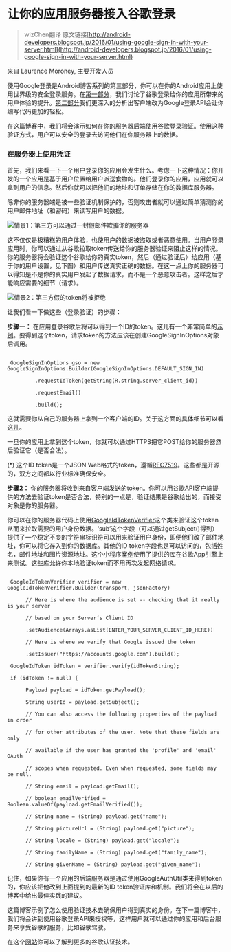 # 让你的应用服务器接入谷歌登录

> wizChen翻译 原文链接[http://android-developers.blogspot.jp/2016/01/using-google-sign-in-with-your-server.html](http://android-developers.blogspot.jp/2016/01/using-google-sign-in-with-your-server.html)

来自 Laurence Moroney, 主要开发人员

使用Google登录是Android博客系列的第三部分，你可以在你的Android应用上使用世界级的安全登录服务。在[第一部分](http://android-developers.blogspot.com/2015/11/improvements-to-sign-in-with-google.html)，我们讨论了谷歌登录给你的应用所带来的用户体验的提升。[第二部分](http://android-developers.blogspot.com/2015/12/api-updates-for-sign-in-with-google.html)我们更深入的分析出客户端改为Google登录API会让你编写代码更加的轻松。

在这篇博客中，我们将会演示如何在你的服务器后端使用谷歌登录验证。使用这种验证方式，用户可以安全的登录去访问他们在你服务器上的数据。

### 在服务器上使用凭证

首先，我们来看一下一个用户登录你的应用会发生什么。考虑一下这种情况：你开发的一个应用是基于用户位置给用户派送食物的。他们登录你的应用，应用就可以拿到用户的信息。然后你就可以把他们的地址和订单存储在你的数据库服务器。

除非你的服务器端是被一些验证机制保护的，否则攻击者就可以通过简单猜测你的用户邮件地址（和密码）来读写用户的数据。

![情景1：第三方可以通过一封假邮件欺骗你的服务器](http://3.bp.blogspot.com/-lQZJjntOEGM/Vpfdl7rh32I/AAAAAAAACfE/-aDkDz0s_sA/s640/image00.png)

这不仅仅是极糟糕的用户体验，也使用户的数据被盗取或者恶意使用。当用户登录应用时，你可以通过从谷歌拉取token传送给你的服务器验证来阻止这样的情况。你的服务器将会验证这个谷歌给你的真实token，然后（通过验证后）给应用（基于你的用户设置，见下图）和用户传送真实正确的数据。在这一点上你的服务器可以得知是不是你的真实用户发起了数据请求，而不是一个恶意攻击者。这样之后才能响应需要的细节（请求）。

![情景2：第三方假的token将被拒绝](http://1.bp.blogspot.com/-QURiFFrHAC4/VpffFrjHD0I/AAAAAAAACfQ/1AzRGwcFYgU/s640/image01.png)

让我们看一下做这些（登录验证）的步骤：

**步骤一：** 在应用登录谷歌后将可以得到一个ID的token。这儿有一个非常简单的[示例](https://github.com/lmoroney/google-services/tree/master/android/signin)。要得到这个token，请求token的方法应该在创建GoogleSignInOptions对象后调用。

```

 GoogleSignInOptions gso = new GoogleSignInOptions.Builder(GoogleSignInOptions.DEFAULT_SIGN_IN)  

         .requestIdToken(getString(R.string.server_client_id))  

         .requestEmail()  

         .build();  

```



这就需要你从自己的服务器上拿到一个客户端的ID。关于这方面的具体细节可以看[这儿](https://developers.google.com/identity/sign-in/android/start?utm_campaign=android_discussion_googlesignin_011415&utm_source=anddev&utm_medium=blog)。

一旦你的应用上拿到这个token，你就可以通过HTTPS把它POST给你的服务器然后验证它（是否合法）。

(*) 这个ID token是一个JSON Web格式的token，遵循[RFC7519](https://tools.ietf.org/html/rfc7519)。这些都是开源的，双方之间都以行业标准确保安全。

**步骤2：** 你的服务器将收到来自客户端发送的token。你可以用[谷歌API客户端](https://developers.google.com/identity/sign-in/android/backend-auth?utm_campaign=android_discussion_googlesignin_011415&utm_source=anddev&utm_medium=blog#using-a-google-api-client-library)提供的方法去验证token是否合法，特别的一点是，验证结果是谷歌给出的，而接受对象是你的服务器。

你可以在你的服务器代码上使用[GoogleIdTokenVerifier](https://developers.google.com/api-client-library/java/google-api-java-client/reference/1.19.1/com/google/api/client/googleapis/auth/oauth2/GoogleIdTokenVerifier?utm_campaign=android_discussion_googlesignin_011415&utm_source=anddev&utm_medium=blog)这个类来验证这个token从而来拉取需要的用户身份数据。‘sub’这个字段（可以通过getSubject()得到）提供了一个稳定不变的字符串标识符可以用来验证用户身份，即便他们改了邮件地址，你可以将它存入到你的数据库。其他的ID token字段也是可以访问的，包括姓名，邮件地址和图片资源地址。这个小程序[案例](https://raw.githubusercontent.com/lmoroney/serverauth/master/LmauthtestServlet.java)使用了提供的库在谷歌App引擎上来测试。这些库允许你本地验证token而不用再次发起网络请求。

```

 GoogleIdTokenVerifier verifier = new GoogleIdTokenVerifier.Builder(transport, jsonFactory)  

      // Here is where the audience is set -- checking that it really is your server  

      // based on your Server’s Client ID  

      .setAudience(Arrays.asList(ENTER_YOUR_SERVER_CLIENT_ID_HERE))  

      // Here is where we verify that Google issued the token  

      .setIssuer("https://accounts.google.com").build();  

 GoogleIdToken idToken = verifier.verify(idTokenString);  

 if (idToken != null) {  

      Payload payload = idToken.getPayload();  

      String userId = payload.getSubject();   

      // You can also access the following properties of the payload in order  

      // for other attributes of the user. Note that these fields are only  

      // available if the user has granted the 'profile' and 'email' OAuth  

      // scopes when requested. Even when requested, some fields may be null.  

      // String email = payload.getEmail();  

      // boolean emailVerified = Boolean.valueOf(payload.getEmailVerified());  

      // String name = (String) payload.get("name");  

      // String pictureUrl = (String) payload.get("picture");  

      // String locale = (String) payload.get("locale");  

      // String familyName = (String) payload.get("family_name");  

      // String givenName = (String) payload.get("given_name");  

```

记住，如果你有一个应用的后端服务器是通过使用GoogleAuthUtil类来得到token的，你应该把他改到上面提到的最新的ID token验证库和机制。我们将会在以后的博客中给出最佳实践的建议。

这篇博客示例了怎么使用验证技术去确保用户得到真实的身份。在下一篇博客中，我们将会讲到使用谷歌登录API来授权等，这样用户就可以通过你的应用和后台服务来享受谷歌的服务，比如谷歌驾驶。

在这个[网站](https://developers.google.com/identity/)你可以了解到更多的谷歌认证技术。
